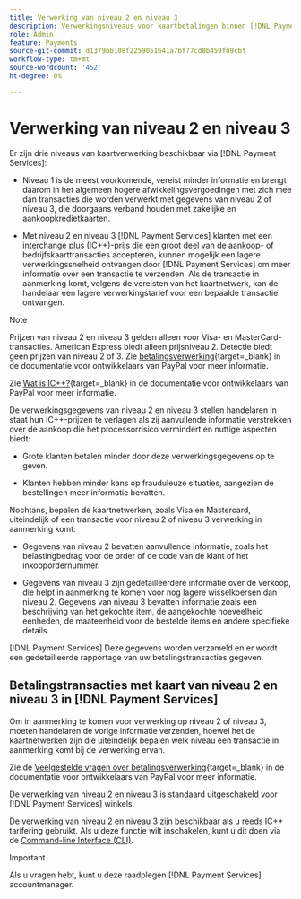 ```yaml
---
title: Verwerking van niveau 2 en niveau 3
description: Verwerkingsniveaus voor kaartbetalingen binnen [!DNL Payment Services] transacties.
role: Admin
feature: Payments
source-git-commit: d1379bb108f2259051641a7bf77cd8b459fd9cbf
workflow-type: tm+mt
source-wordcount: '452'
ht-degree: 0%

---
```



# Verwerking van niveau 2 en niveau 3

Er zijn drie niveaus van kaartverwerking beschikbaar via [!DNL Payment Services]:

* Niveau 1 is de meest voorkomende, vereist minder informatie en brengt daarom in het algemeen hogere afwikkelingsvergoedingen met zich mee dan transacties die worden verwerkt met gegevens van niveau 2 of niveau 3, die doorgaans verband houden met zakelijke en aankoopkredietkaarten.

* Met niveau 2 en niveau 3 [!DNL Payment Services] klanten met een interchange plus (IC++)-prijs die een groot deel van de aankoop- of bedrijfskaarttransacties accepteren, kunnen mogelijk een lagere verwerkingssnelheid ontvangen door [!DNL Payment Services] om meer informatie over een transactie te verzenden. Als de transactie in aanmerking komt, volgens de vereisten van het kaartnetwerk, kan de handelaar een lagere verwerkingstarief voor een bepaalde transactie ontvangen.

>[!NOTE]
>
>Prijzen van niveau 2 en niveau 3 gelden alleen voor Visa- en MasterCard-transacties. American Express biedt alleen prijsniveau 2. Detectie biedt geen prijzen van niveau 2 of 3. Zie [betalingsverwerking](https://developer.paypal.com/docs/checkout/advanced/processing/){target=_blank} in de documentatie voor ontwikkelaars van PayPal voor meer informatie.

Zie [Wat is IC++?](https://www.paypal.com/us/brc/article/what-is-interchange-plus-plus){target=_blank} in de documentatie voor ontwikkelaars van PayPal voor meer informatie.

De verwerkingsgegevens van niveau 2 en niveau 3 stellen handelaren in staat hun IC++-prijzen te verlagen als zij aanvullende informatie verstrekken over de aankoop die het processorrisico vermindert en nuttige aspecten biedt:

* Grote klanten betalen minder door deze verwerkingsgegevens op te geven.

* Klanten hebben minder kans op frauduleuze situaties, aangezien de bestellingen meer informatie bevatten.

Nochtans, bepalen de kaartnetwerken, zoals Visa en Mastercard, uiteindelijk of een transactie voor niveau 2 of niveau 3 verwerking in aanmerking komt:

* Gegevens van niveau 2 bevatten aanvullende informatie, zoals het belastingbedrag voor de order of de code van de klant of het inkoopordernummer.

* Gegevens van niveau 3 zijn gedetailleerdere informatie over de verkoop, die helpt in aanmerking te komen voor nog lagere wisselkoersen dan niveau 2. Gegevens van niveau 3 bevatten informatie zoals een beschrijving van het gekochte item, de aangekochte hoeveelheid eenheden, de maateenheid voor de bestelde items en andere specifieke details.

[!DNL Payment Services] Deze gegevens worden verzameld en er wordt een gedetailleerde rapportage van uw betalingstransacties gegeven.

## Betalingstransacties met kaart van niveau 2 en niveau 3 in [!DNL Payment Services]

Om in aanmerking te komen voor verwerking op niveau 2 of niveau 3, moeten handelaren de vorige informatie verzenden, hoewel het de kaartnetwerken zijn die uiteindelijk bepalen welk niveau een transactie in aanmerking komt bij de verwerking ervan.

Zie de [Veelgestelde vragen over betalingsverwerking](https://www.paypal.com/us/cshelp/article/ts2278?_ga=1.131773126.875104296.1712843492){target=_blank} in de documentatie voor ontwikkelaars van PayPal voor meer informatie.

De verwerking van niveau 2 en niveau 3 is standaard uitgeschakeld voor [!DNL Payment Services] winkels.

De verwerking van niveau 2 en niveau 3 zijn beschikbaar als u reeds IC++ tarifering gebruikt. Als u deze functie wilt inschakelen, kunt u dit doen via de [Command-line Interface (CLI)](configure-cli.md).

>[!IMPORTANT]
>
>Als u vragen hebt, kunt u deze raadplegen [!DNL Payment Services] accountmanager.

